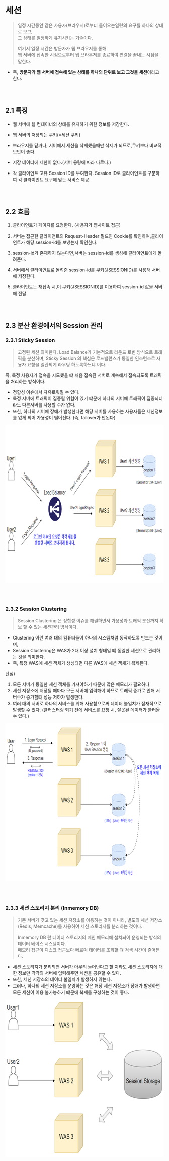 # 세션

> 일정 시간동안 같은 사용자(브라우저)로부터 들어오는일련의 요구를 하나의 상태로 보고,  
> 그 상태를 일정하게 유지시키는 기술이다.
> 
> 여기서 일정 시간은 방문자가 웹 브라우저를 통해  
> 웹 서버에 접속한 시점으로부터 웹 브라우저를 종료하여 연결을 끝내는 시점을 말한다.
> 

- 즉, **방문자가 웹 서버에 접속해 있는 상태를 하나의 단위로 보고 그것을 세션**이라고 한다.


<br><br>


## 2.1 특징

- 웹 서버에 웹 컨테이너의 상태를 유지하기 위한 정보를 저장한다.

- 웹 서버의 저장되는 쿠키(=세션 쿠키)

- 브라우저를 닫거나, 서버에서 세션을 삭제했을때만 삭제가 되므로,쿠키보다 비교적 보안이 좋다.

- 저장 데이터에 제한이 없다.(서버 용량에 따라 다르다.)

- 각 클라이언트 고유 Session ID를 부여한다. 
    Session ID로 클라이언트를 구분하여 각 클라이언트 요구에 맞는 서비스 제공

<br><br>

## 2.2 흐름

1. 클라이언트가 페이지를 요청한다. (사용자가 웹사이트 접근)

2. 서버는 접근한 클라이언트의 Request-Header 필드인 Cookie를 확인하여,클라이언트가 해당 session-id를 보냈는지 확인한다.

3. session-id가 존재하지 않는다면,서버는 session-id를 생성해 클라이언트에게 돌려준다.

4. 서버에서 클라이언트로 돌려준 session-id를 쿠키(JSESSIONID)를 사용해 서버에 저장한다.

5. 클라이언트는 재접속 시,이 쿠키(JSESSIONID)를 이용하여 session-id 값을 서버에 전달

<br><br>

## 2.3 분산 환경에서의 Session 관리

### 2.3.1 Sticky Session

> 고정된 세션 의미한다. Load Balance가 기본적으로 라운드 로빈 방식으로 트래픽을 분산하며, Sticky Session 의 핵심은 로드밸런스가 동일한 인스턴스로 사용자 요청을 일관되게 라우팅 하도록하느냐 이다.

즉, 특정 사용자가 접속을 시도했을 떄 처음 접속된 서버로 계속해서 접속되도록 트래픽을 처리하는 방식이다.
> 

- 정합성 이슈에서 자유로워질 수 있다.
- 특정 서버에 트래픽이 집중될 위험이 있기 떄문에 하나의 서버에 트래픽이 집중되더라도 다른서버를 사용할 수가 없다.
- 또한, 하나의 서버에 장애가 발생한다면 해당 서버를 사용하는 사용자들은 세션정보를 잃게 되어 가용성이 떨어진다. (즉, failover가 안된다)

<img src="https://github.com/ryunian/Study/blob/master/image/StickySession.png?raw=true" width="700px" height="500px">

<br><br>

### 2.3.2 Session Clustering

> Session Clustering 은 정합성 이슈를 해결하면서 가용성과 트래픽 분산까지 확보 할 수 있는 세션관리 방식이다.
> 
- Clustering 이란 여러 대의 컴퓨터들이 하나의 시스템처럼 동작하도록 만드는 것이며,
- Session Clustering은 WAS가 2대 이상 설치 형태일 떄 동일한 세션으로 관리하는 것을 의미한다.
- 즉, 특정 WAS에 세션 객체가 생성되면 다른 WAS에 세션 객체가 복제된다.

단점)

1. 모든 서버가 동일한 세션 객체를 가져야하기 때문에 많은 메모리가 필요하다
2. 세션 저장소에 저장될 때마다 모든 서버에 입력해야 하므로 트래픽 증가로 인해 서버수가 증가할떄 성능 저하가 발생한다.
3. 여러 대의 서버로 하나의 서비스를 위해 사용함으로써 데이터 불일치가 잠재적으로 발생할 수 있다. (클러스터링 되기 전에 서비스를 요청 시, 잘못된 데이터가 불러올 수 있다.)

<img src="https://github.com/ryunian/Study/blob/master/image/SessionClustering.png?raw=true" width="700px" height="500px">

<br><br>

### 2.3.3 세션 스토리지 분리 (Inmemory DB)

> 기존 서버가 갖고 있는 세션 저장소를 이용하는 것이 아니라, 별도의 세션 저장소(Redis, Memcache)를 사용하여 세션 스토리지를 분리하는 것이다.
>
> Inmemory DB 란 데이터 스토리지의 메인 메모리에 설치되어 운영되는 방식의 데이터 베이스 시스템이다.  
> 메모리 접근이 디스크 접근보다 빠르며 데이터를 조회할 떄 검색 시간이 줄어든다.

- 세션 스토리지가 분리되면 서버가 아무리 늘어난다고 할 지라도 세션 스토리지에 대한 정보만 각각의 서버에 입력해주면 세션을 공유할 수 있다.
- 또한, 세션 저장소의 데이터 불일치가 발생하지 않는다.
- 그러나, 하나의 세션 저장소를 운영하는 것은 해당 세션 저장소가 장애가 발생하면 모든 세션이 이용 불가능하기 떄문에 복제를 구성하는 것이 좋다.

<img src="https://github.com/ryunian/Study/blob/master/image/InMemoryDB.png?raw=true" width="700px" height="500px">